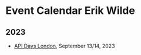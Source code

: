 # Event Calendar Erik Wilde

## 2023

- [API Days London](https://www.apidays.global/london/), September 13/14, 2023
